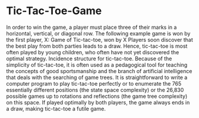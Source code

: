 # Tic-Tac-Toe-Game
In order to win the game, a player must place three of their marks in a horizontal, vertical, or diagonal row.  The following example game is won by the first player, X:  Game of Tic-tac-toe, won by X Players soon discover that the best play from both parties leads to a draw. Hence, tic-tac-toe is most often played by young children, who often have not yet discovered the optimal strategy.   Incidence structure for tic-tac-toe. Because of the simplicity of tic-tac-toe, it is often used as a pedagogical tool for teaching the concepts of good sportsmanship and the branch of artificial intelligence that deals with the searching of game trees. It is straightforward to write a computer program to play tic-tac-toe perfectly or to enumerate the 765 essentially different positions (the state space complexity) or the 26,830 possible games up to rotations and reflections (the game tree complexity) on this space. If played optimally by both players, the game always ends in a draw, making tic-tac-toe a futile game.
